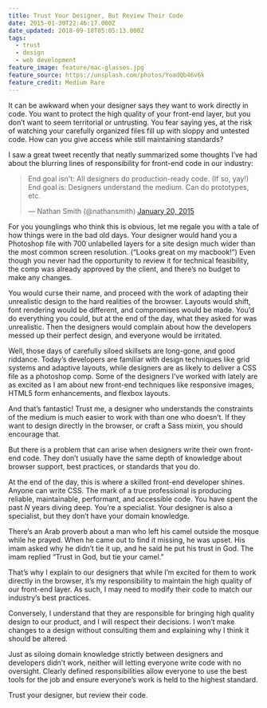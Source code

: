 ```yaml
---
title: Trust Your Designer, But Review Their Code
date: 2015-01-30T22:46:17.000Z
date_updated: 2018-09-18T05:05:13.000Z
tags:
  - trust
  - design
  - web development
feature_image: feature/mac-glasses.jpg
feature_source: https://unsplash.com/photos/YoadQb46v6k
feature_credit: Medium Rare
---
```


It can be awkward when your designer says they want to work directly in code. You want to protect the high quality of your front-end layer, but you don’t want to seem territorial or untrusting. You fear saying yes, at the risk of watching your carefully organized files fill up with sloppy and untested code. How can you give access while still maintaining standards?

I saw a great tweet recently that neatly summarized some thoughts I’ve had about the blurring lines of responsibility for front-end code in our industry:

<blockquote class="twitter-tweet" lang="en"><p>End goal isn&#39;t: All designers do production-ready code. (If so, yay!)&#10;&#10;End goal is: Designers understand the medium. Can do prototypes, etc.</p>&mdash; Nathan Smith (@nathansmith) <a href="https://twitter.com/nathansmith/status/557604954085789697">January 20, 2015</a></blockquote>
<script async src="//platform.twitter.com/widgets.js" charset="utf-8"></script>

For you younglings who think this is obvious, let me regale you with a tale of how things were in the bad old days. Your designer would hand you a Photoshop file with 700 unlabelled layers for a site design much wider than the most common screen resolution. (“Looks great on my macbook!”) Even though you never had the opportunity to review it for technical feasibility, the comp was already approved by the client, and there’s no budget to make any changes.

You would curse their name, and proceed with the work of adapting their unrealistic design to the hard realities of the browser. Layouts would shift, font rendering would be different, and compromises would be made. You’d do everything you could, but at the end of the day, what they asked for was unrealistic. Then the designers would complain about how the developers messed up their perfect design, and everyone would be irritated.

Well, those days of carefully siloed skillsets are long-gone, and good riddance. Today’s developers are familiar with design techniques like grid systems and adaptive layouts, while designers are as likely to deliver a CSS file as a photoshop comp. Some of the designers I’ve worked with lately are as excited as I am about new front-end techniques like responsive images, HTML5 form enhancements, and flexbox layouts.

And that’s fantastic! Trust me, a designer who understands the constraints of the medium is much easier to work with than one who doesn’t. If they want to design directly in the browser, or craft a Sass mixin, you should encourage that.

But there is a problem that can arise when designers write their own front-end code. They don’t usually have the same depth of knowledge about browser support, best practices, or standards that you do.

At the end of the day, this is where a skilled front-end developer shines. Anyone can write CSS. The mark of a true professional is producing reliable, maintainable, performant, and accessible code. You have spent the past _N_ years diving deep. You’re a specialist. Your designer is also a specialist, but they don’t have your domain knowledge.

There’s an Arab proverb about a man who left his camel outside the mosque while he prayed. When he came out to find it missing, he was upset. His imam asked why he didn’t tie it up, and he said he put his trust in God. The imam replied “Trust in God, but tie your camel.”

That’s why I explain to our designers that while I’m excited for them to work directly in the browser, it’s my responsibility to maintain the high quality of our front-end layer. As such, I may need to modify their code to match our industry’s best practices.

Conversely, I understand that they are responsible for bringing high quality design to our product, and I will respect their decisions. I won’t make changes to a design without consulting them and explaining why I think it should be altered.

Just as siloing domain knowledge strictly between designers and developers didn’t work, neither will letting everyone write code with no oversight. Clearly defined responsibilities allow everyone to use the best tools for the job and ensure everyone’s work is held to the highest standard.

Trust your designer, but review their code.
